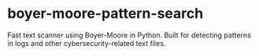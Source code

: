 # boyer-moore-pattern-search
Fast text scanner using Boyer-Moore in Python. Built for detecting patterns in logs and other cybersecurity-related text files.
